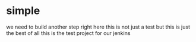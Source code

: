 # simple
we need to build another step right here
this is not just a test but this is just the best of all
this is the test project for our jenkins 
